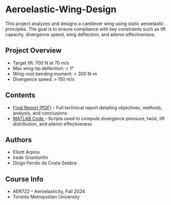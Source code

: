 # Aeroelastic-Wing-Design

This project analyzes and designs a cantilever wing using static aeroelastic principles. The goal is to ensure compliance with key constraints such as lift capacity, divergence speed, wing deflection, and aileron effectiveness.

## Project Overview
- Target lift: 700 N at 70 m/s
- Max wing-tip deflection: < 1°
- Wing-root bending moment: < 300 N-m
- Divergence speed: > 150 m/s

## Contents
- [Final Report (PDF)](./AER722_project_1_report.pdf) – Full technical report detailing objectives, methods, analysis, and conclusions
- [MATLAB Code ](./project_1_code.m) - Scripts used to compute divergence pressure, twist, lift distribution, and aileron effectiveness 

## Authors
- Elliott Arpino
- Irede Gnonlonfin
- Diogo Ferrão da Costa Seabra

## Course Info
- AER722 – Aeroelasticity, Fall 2024
- Toronto Metropolitan University
